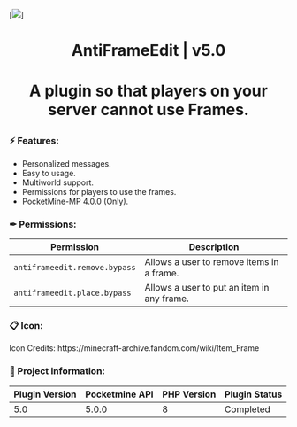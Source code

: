 [![](https://poggit.pmmp.io/shield.state/AntiFrameEdit)]

<div align="center">
<h1>AntiFrameEdit | v5.0<h1>
<p>A plugin so that players on your server cannot use Frames.</p>
</div>

<h3>⚡ Features:</h3>
<ul>
<li>Personalized messages.</li>
<li>Easy to usage.</li>
<li>Multiworld support.</li>
<li>Permissions for players to use the frames.</li>
<li>PocketMine-MP 4.0.0 (Only).</li>
</ul>

<h3>✒ Permissions:</h3>

| Permission | Description |
| --- | --- |
| `antiframeedit.remove.bypass` | Allows a user to remove items in a frame. |
| `antiframeedit.place.bypass` | Allows a user to put an item in any frame. |

<h3>📋 Icon:</h3>

<p>Icon Credits: https://minecraft-archive.fandom.com/wiki/Item_Frame</p>

<h3>📖 Project information:</h3>

| Plugin Version | Pocketmine API | PHP Version | Plugin Status |
|---|---|---|---|
| 5.0 | 5.0.0 | 8 | Completed |
